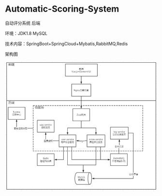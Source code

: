 # Automatic-Scoring-System
自动评分系统 后端

环境：JDK1.8 MySQL

技术内容：SpringBoot+SpringCloud+Mybatis,RabbitMQ,Redis

架构图

![image](https://github.com/fcy1526/Automatic-Scoring-System/blob/master/public/%E6%9E%B6%E6%9E%84%E5%9B%BE.png)


